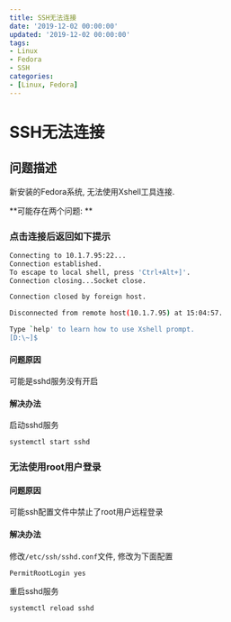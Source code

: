```yaml
---
title: SSH无法连接
date: '2019-12-02 00:00:00'
updated: '2019-12-02 00:00:00'
tags:
- Linux
- Fedora
- SSH
categories:
- [Linux, Fedora]
---
```

# SSH无法连接

## 问题描述
新安装的Fedora系统, 无法使用Xshell工具连接.

**可能存在两个问题: **

### 点击连接后返回如下提示
```bash
Connecting to 10.1.7.95:22...
Connection established.
To escape to local shell, press 'Ctrl+Alt+]'.
Connection closing...Socket close.

Connection closed by foreign host.

Disconnected from remote host(10.1.7.95) at 15:04:57.

Type `help' to learn how to use Xshell prompt.
[D:\~]$
```

#### 问题原因

可能是sshd服务没有开启

#### 解决办法

启动sshd服务

```bash
systemctl start sshd
```

### 无法使用root用户登录

#### 问题原因
可能ssh配置文件中禁止了root用户远程登录

#### 解决办法

修改`/etc/ssh/sshd.conf`文件, 修改为下面配置
```bash
PermitRootLogin yes
```

重启sshd服务
```bash
systemctl reload sshd
```
